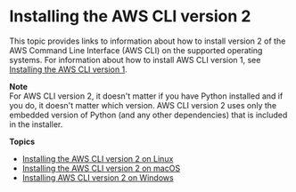 # Installing the AWS CLI version 2<a name="install-cliv2"></a>

This topic provides links to information about how to install version 2 of the AWS Command Line Interface \(AWS CLI\) on the supported operating systems\. For information about how to install AWS CLI version 1, see [Installing the AWS CLI version 1](install-cliv1.md)\.

**Note**  
For AWS CLI version 2, it doesn't matter if you have Python installed and if you do, it doesn't matter which version\. AWS CLI version 2 uses only the embedded version of Python \(and any other dependencies\) that is included in the installer\.

**Topics**
+ [Installing the AWS CLI version 2 on Linux](install-cliv2-linux.md)
+ [Installing the AWS CLI version 2 on macOS](install-cliv2-mac.md)
+ [Installing AWS CLI version 2 on Windows](install-cliv2-windows.md)